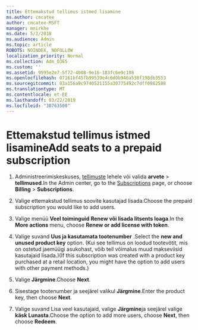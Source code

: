 ```yaml
---
title: Ettemakstud tellimus istmed lisamine
ms.author: cmcatee
author: cmcatee-MSFT
manager: mnirkhe
ms.date: 5/2/2018
ms.audience: Admin
ms.topic: article
ROBOTS: NOINDEX, NOFOLLOW
localization_priority: Normal
ms.collection: Adm_O365
ms.custom: ''
ms.assetid: 9595e2e7-5f72-4b08-9e16-183fc6e9c108
ms.openlocfilehash: 07161bf45fb99539e4c6d0b946a538f198db3553
ms.sourcegitcommit: 03a156a9c9740521155a30775492c7dff0982588
ms.translationtype: MT
ms.contentlocale: et-EE
ms.lasthandoff: 03/22/2019
ms.locfileid: "30763500"
---
```

# <a name="add-seats-to-a-prepaid-subscription"></a><span data-ttu-id="10866-102">Ettemakstud tellimus istmed lisamine</span><span class="sxs-lookup"><span data-stu-id="10866-102">Add seats to a prepaid subscription</span></span>

1. <span data-ttu-id="10866-103">Administreerimiskeskuses, [tellimuste](https://go.microsoft.com/fwlink/p/?linkid=842054) lehele või valida **arvete** \> **tellimused**.</span><span class="sxs-lookup"><span data-stu-id="10866-103">In the Admin center, go to the [Subscriptions](https://go.microsoft.com/fwlink/p/?linkid=842054) page, or choose **Billing** \> **Subscriptions**.</span></span>
    
2. <span data-ttu-id="10866-104">Valige ettemakstud tellimus soovite kasutajad lisada.</span><span class="sxs-lookup"><span data-stu-id="10866-104">Choose the prepaid subscription you would like to add users.</span></span>
    
3. <span data-ttu-id="10866-105">Valige menüü **Veel toiminguid** **Renew või lisada litsents loaga**.</span><span class="sxs-lookup"><span data-stu-id="10866-105">In the **More actions** menu, choose **Renew or add license with token**.</span></span>
    
4. <span data-ttu-id="10866-106">Valige suvand **Uus ja kasutamata tootenumber** .</span><span class="sxs-lookup"><span data-stu-id="10866-106">Select the **new and unused product key** option.</span></span> <span data-ttu-id="10866-107">(Kui see tellimus on loodud tootevõtit, mis on ostetud jaemüügi asukohast, võib teil võimalus muud makseviisid kasutajaid lisada.)</span><span class="sxs-lookup"><span data-stu-id="10866-107">(If this subscription was created with a product key purchased at a retail location, you might have the option to add users with other payment methods.)</span></span> 
    
5. <span data-ttu-id="10866-108">Valige **Järgmine**.</span><span class="sxs-lookup"><span data-stu-id="10866-108">Choose **Next**.</span></span>
    
6. <span data-ttu-id="10866-109">Sisestage tootenumber ja seejärel valikul **Järgmine**.</span><span class="sxs-lookup"><span data-stu-id="10866-109">Enter the product key, then choose **Next**.</span></span>
    
7. <span data-ttu-id="10866-110">Valige suvand Lisa veel kasutajaid, valige **Järgmine**ja seejärel valige **käsk Lunasta**.</span><span class="sxs-lookup"><span data-stu-id="10866-110">Choose the option to add more users, choose **Next**, then choose **Redeem**.</span></span>
    

